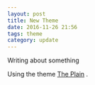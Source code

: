 ```yaml
---
layout: post
title: New Theme
date: 2016-11-26 21:56
tags: theme
category: update
---
```


Writing about something

Using the theme [The Plain](https://github.com/heiswayi/the-plain) . 
